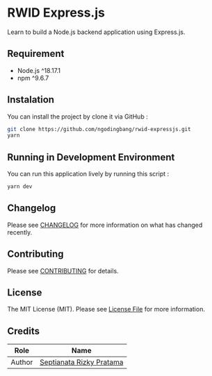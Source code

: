 # RWID Express.js

Learn to build a Node.js backend application using Express.js.

## Requirement

- Node.js ^18.17.1
- npm ^9.6.7

## Instalation

You can install the project by clone it via GitHub :

```bash
git clone https://github.com/ngodingbang/rwid-expressjs.git
yarn
```

## Running in Development Environment

You can run this application lively by running this script :

```bash
yarn dev
```

## Changelog

Please see [CHANGELOG](CHANGELOG.md) for more information on what has changed recently.

## Contributing

Please see [CONTRIBUTING](CONTRIBUTING.md) for details.

## License

The MIT License (MIT). Please see [License File](LICENSE.md) for more information.

## Credits

| Role   | Name                                                     |
| ------ | -------------------------------------------------------- |
| Author | [Septianata Rizky Pratama](https://github.com/ianriizky) |
